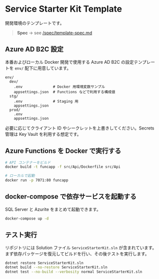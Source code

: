 # Service Starter Kit Template
開発環境のテンプレートです。

> **Spec** → see [/spec/template-spec.md](spec/template-spec.md)

## Azure AD B2C 設定

本番およびローカル Docker 開発で使用する Azure AD B2C の設定テンプレートを `env/` 配下に用意しています。

```text
env/
  dev/
    .env              # Docker 用環境変数サンプル
    appsettings.json  # Functions などで利用する構成値
  stg/
    .env              # Staging 用
    appsettings.json
  prod/
    .env
    appsettings.json
```

必要に応じてクライアント ID やシークレットを上書きしてください。Secrets 管理は Key Vault を利用する想定です。

## Azure Functions を Docker で実行する

```bash
# API コンテナーをビルド
docker build -t funcapp -f src/Api/Dockerfile src/Api

# ローカルで起動
docker run -p 7071:80 funcapp
```

## docker-compose で依存サービスを起動する

SQL Server と Azurite をまとめて起動できます。

```bash
docker-compose up -d
```

## テスト実行

リポジトリには Solution ファイル `ServiceStarterKit.sln` が含まれています。まず依存パッケージを復元してビルドを行い、その後テストを実行します。

```bash
dotnet restore ServiceStarterKit.sln
dotnet build --no-restore ServiceStarterKit.sln
dotnet test --no-build --verbosity normal ServiceStarterKit.sln
```
